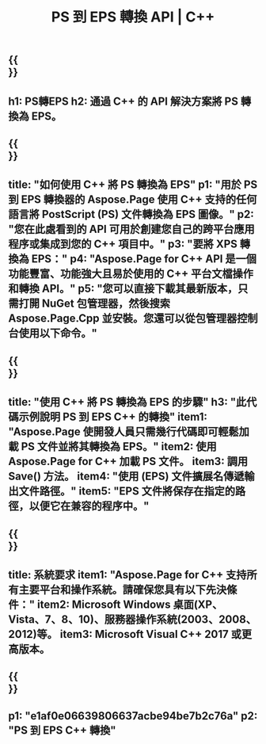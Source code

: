 ﻿---
translation: true
template: /_templates/_conversion-child-cpp.md
title: PS 到 EPS 轉換 API | C++
url: /cpp/conversion/ps-to-eps/
description: Aspose.Page 為 C++ API 解決方案提供的 PS 到 EPS 轉換。適用於 Windows 32 位、Windows 64 位和 Linux 64 位的 C++ 運行時環境。
informat: PS
outformat: EPS
otherformats: XPS EPS
---

{{<section banner>}}
---
h1: PS轉EPS
h2: 通過 C++ 的 API 解決方案將 PS 轉換為 EPS。
---

{{<section overview>}}
---
title: "如何使用 C++ 將 PS 轉換為 EPS"
p1: "用於 PS 到 EPS 轉換器的 Aspose.Page 使用 C++ 支持的任何語言將 PostScript (PS) 文件轉換為 EPS 圖像。"
p2: "您在此處看到的 API 可用於創建您自己的跨平台應用程序或集成到您的 C++ 項目中。"
p3: "要將 XPS 轉換為 EPS："
p4: "Aspose.Page for C++ API 是一個功能豐富、功能強大且易於使用的 C++ 平台文檔操作和轉換 API。"
p5: "您可以直接下載其最新版本，只需打開 NuGet 包管理器，然後搜索 Aspose.Page.Cpp 並安裝。您還可以從包管理器控制台使用以下命令。"
---

{{<section feature1>}}
---
title: "使用 C++ 將 PS 轉換為 EPS 的步驟"
h3: "此代碼示例說明 PS 到 EPS C++ 的轉換"
item1: "Aspose.Page 使開發人員只需幾行代碼即可輕鬆加載 PS 文件並將其轉換為 EPS。"
item2: 使用 Aspose.Page for C++ 加載 PS 文件。
item3: 調用 Save() 方法。
item4: "使用 (EPS) 文件擴展名傳遞輸出文件路徑。"
item5: "EPS 文件將保存在指定的路徑，以便它在兼容的程序中。"
---

{{<section feature2>}}
---
title: 系統要求
item1: "Aspose.Page for C++ 支持所有主要平台和操作系統。請確保您具有以下先決條件："
item2: Microsoft Windows 桌面(XP、Vista、7、8、10)、服務器操作系統(2003、2008、2012)等。
item3: Microsoft Visual C++ 2017 或更高版本。
---

{{<section gist>}}
---
p1: "e1af0e06639806637acbe94be7b2c76a"
p2: "PS 到 EPS C++ 轉換"
---
